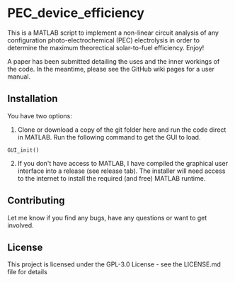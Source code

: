 # PEC_device_efficiency #

This is a MATLAB script to implement a non-linear circuit analysis of any configuration photo-electrochemical (PEC) electrolysis in order to determine the maximum theorectical solar-to-fuel efficiency. Enjoy!

A paper has been submitted detailing the uses and the inner workings of the code. In the meantime, please see the GitHub wiki pages for a user manual.

## Installation ##

You have two options:

1) Clone or download a copy of the git folder here and run the code direct in MATLAB. Run the following command to get the GUI to load.
```
GUI_init()
```
2) If you don't have access to MATLAB, I have compiled the graphical user interface into a release (see release tab). The installer will need access to the internet to install the required (and free) MATLAB runtime.

## Contributing ##

Let me know if you find any bugs, have any questions or want to get involved.

## License ##

This project is licensed under the GPL-3.0 License - see the LICENSE.md file for details